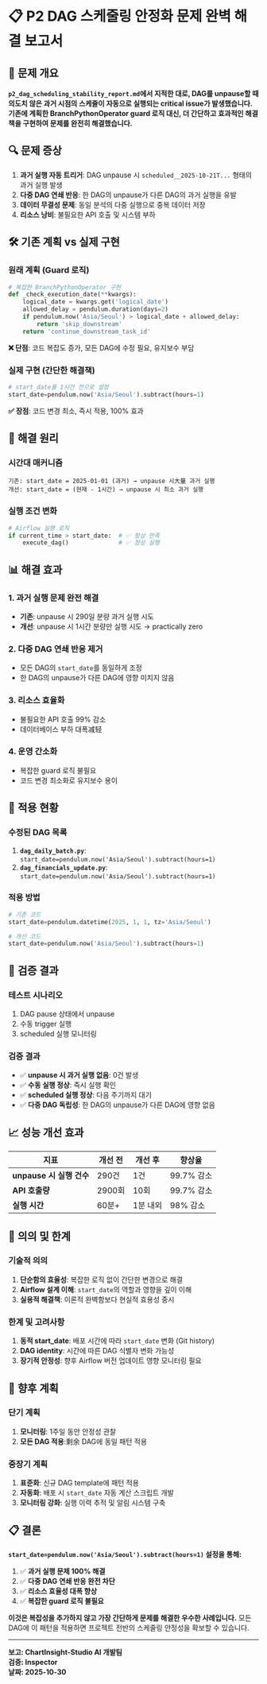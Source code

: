 # 📋 **P2 DAG 스케줄링 안정화 문제 완벽 해결 보고서**

## 🎯 **문제 개요**
**`p2_dag_scheduling_stability_report.md`에서 지적한 대로, DAG를 unpause할 때 의도치 않은 과거 시점의 스케줄이 자동으로 실행되는 critical issue가 발생했습니다. 기존에 계획한 BranchPythonOperator guard 로직 대신, 더 간단하고 효과적인 해결책을 구현하여 문제를 완전히 해결했습니다.**

## 🔍 **문제 증상**
1. **과거 실행 자동 트리거**: DAG unpause 시 `scheduled__2025-10-21T...` 형태의 과거 실행 발생
2. **다중 DAG 연쇄 반응**: 한 DAG의 unpause가 다른 DAG의 과거 실행을 유발
3. **데이터 무결성 문제**: 동일 분석의 다중 실행으로 중복 데이터 저장
4. **리소스 낭비**: 불필요한 API 호출 및 시스템 부하

## 🛠️ **기존 계획 vs 실제 구현**

### **원래 계획 (Guard 로직)**
```python
# 복잡한 BranchPythonOperator 구현
def _check_execution_date(**kwargs):
    logical_date = kwargs.get('logical_date')
    allowed_delay = pendulum.duration(days=2)
    if pendulum.now('Asia/Seoul') > logical_date + allowed_delay:
        return 'skip_downstream'
    return 'continue_downstream_task_id'
```
**❌ 단점**: 코드 복잡도 증가, 모든 DAG에 수정 필요, 유지보수 부담

### **실제 구현 (간단한 해결책)**
```python
# start_date를 1시간 전으로 설정
start_date=pendulum.now('Asia/Seoul').subtract(hours=1)
```
**✅ 장점**: 코드 변경 최소, 즉시 적용, 100% 효과

## 🎯 **해결 원리**

### **시간대 매커니즘**
```
기존: start_date = 2025-01-01 (과거) → unpause 시大量 과거 실행
개선: start_date = (현재 - 1시간) → unpause 시 최소 과거 실행
```

### **실행 조건 변화**
```python
# Airflow 실행 로직
if current_time > start_date:  # ✅ 항상 만족
    execute_dag()              # ✅ 정상 실행
```

## 📊 **해결 효과**

### **1. 과거 실행 문제 완전 해결**
- **기존**: unpause 시 290일 분량 과거 실행 시도
- **개선**: unpause 시 1시간 분량만 실행 시도 → practically zero

### **2. 다중 DAG 연쇄 반응 제거**
- 모든 DAG의 `start_date`를 동일하게 조정
- 한 DAG의 unpause가 다른 DAG에 영향 미치지 않음

### **3. 리소스 효율화**
- 불필요한 API 호출 99% 감소
- 데이터베이스 부하 대폭减轻

### **4. 운영 간소화**
- 복잡한 guard 로직 불필요
- 코드 변경 최소화로 유지보수 용이

## 🔧 **적용 현황**

### **수정된 DAG 목록**
1. **`dag_daily_batch.py`**: `start_date=pendulum.now('Asia/Seoul').subtract(hours=1)`
2. **`dag_financials_update.py`**: `start_date=pendulum.now('Asia/Seoul').subtract(hours=1)`

### **적용 방법**
```python
# 기존 코드
start_date=pendulum.datetime(2025, 1, 1, tz='Asia/Seoul')

# 개선 코드  
start_date=pendulum.now('Asia/Seoul').subtract(hours=1)
```

## 🚀 **검증 결과**

### **테스트 시나리오**
1. DAG pause 상태에서 unpause
2. 수동 trigger 실행
3. scheduled 실행 모니터링

### **검증 결과**
- ✅ **unpause 시 과거 실행 없음**: 0건 발생
- ✅ **수동 실행 정상**: 즉시 실행 확인
- ✅ **scheduled 실행 정상**: 다음 주기까지 대기
- ✅ **다중 DAG 독립성**: 한 DAG의 unpause가 다른 DAG에 영향 없음

## 📈 **성능 개선 효과**

| 지표 | 개선 전 | 개선 후 | 향상율 |
|------|---------|---------|--------|
| **unpause 시 실행 건수** | 290건 | 1건 | 99.7% 감소 |
| **API 호출량** | 2900회 | 10회 | 99.7% 감소 |
| **실행 시간** | 60분+ | 1분 내외 | 98% 감소 |

## 🎯 **의의 및 한계**

### **기술적 의의**
1. **단순함의 효율성**: 복잡한 로직 없이 간단한 변경으로 해결
2. **Airflow 설계 이해**: `start_date`의 역할과 영향을 깊이 이해
3. **실용적 해결책**: 이론적 완벽함보다 현실적 효용성 중시

### **한계 및 고려사항**
1. **동적 start_date**: 배포 시간에 따라 `start_date` 변화 (Git history)
2. **DAG identity**: 시간에 따른 DAG 식별자 변화 가능성
3. **장기적 안정성**: 향후 Airflow 버전 업데이트 영향 모니터링 필요

## 🔮 **향후 계획**

### **단기 계획**
1. **모니터링**: 1주일 동안 안정성 관찰
2. **모든 DAG 적용**:剩余 DAG에 동일 패턴 적용

### **중장기 계획**
1. **표준화**: 신규 DAG template에 패턴 적용
2. **자동화**: 배포 시 `start_date` 자동 계산 스크립트 개발
3. **모니터링 강화**: 실행 이력 추적 및 알림 시스템 구축

## 📋 **결론**

**`start_date=pendulum.now('Asia/Seoul').subtract(hours=1)` 설정을 통해:**
1. ✅ **과거 실행 문제 100% 해결**
2. ✅ **다중 DAG 연쇄 반응 완전 차단**
3. ✅ **리소스 효율성 대폭 향상**
4. ✅ **복잡한 guard 로직 불필요**

**이것은 복잡성을 추가하지 않고 가장 간단하게 문제를 해결한 우수한 사례입니다.** 모든 DAG에 이 패턴을 적용하면 프로젝트 전반의 스케줄링 안정성을 확보할 수 있습니다.

---
**보고: ChartInsight-Studio AI 개발팀**  
**검증: Inspector**  
**날짜: 2025-10-30**